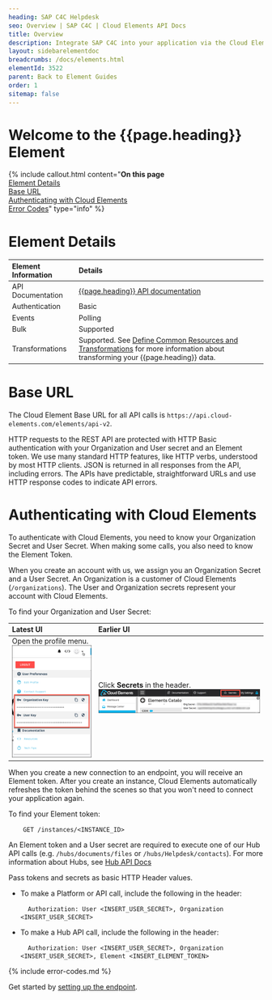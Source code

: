 ```yaml
---
heading: SAP C4C Helpdesk
seo: Overview | SAP C4C | Cloud Elements API Docs
title: Overview
description: Integrate SAP C4C into your application via the Cloud Elements APIs.
layout: sidebarelementdoc
breadcrumbs: /docs/elements.html
elementId: 3522
parent: Back to Element Guides
order: 1
sitemap: false
---
```


# Welcome to the {{page.heading}} Element

{% include callout.html content="<strong>On this page</strong></br><a href=#element-details>Element Details</a></br><a href=#base-url>Base URL</a></br><a href=#authenticating-with-cloud-elements>Authenticating with Cloud Elements</a></br><a href=#error-codes>Error Codes</a>" type="info" %}

# Element Details

| Element Information | Details     |
| :------------- | :------------- |
| API Documentation | [{{page.heading}} API  documentation](http://help-legacy.sap.com/saphelp_sapcloudforcustomer/en/PUBLISHING/IntegrationServices.html) |
| Authentication | Basic  |
| Events | Polling |
| Bulk | Supported |
| Transformations | Supported. See [Define Common Resources and Transformations](../../guides/common-resources/index.html) for more information about transforming your {{page.heading}} data.  |

# Base URL

The Cloud Element Base URL for all API calls is `https://api.cloud-elements.com/elements/api-v2`.

HTTP requests to the REST API are protected with HTTP Basic authentication with your Organization and User secret and an Element token. We use many standard HTTP features, like HTTP verbs, understood by most HTTP clients. JSON is returned in all responses from the API, including errors. The APIs have predictable, straightforward URLs and use HTTP response codes to indicate API errors.

# Authenticating with Cloud Elements

To authenticate with Cloud Elements, you need to know your Organization Secret and User Secret. When making some calls, you also need to know the Element Token.

When you create an account with us, we assign you an Organization Secret and a User Secret. An Organization is a customer of Cloud Elements (`/organizations`). The User and Organization secrets represent your account with Cloud Elements.

To find your Organization and User Secret:

| Latest UI | Earlier UI  |
| :------------- | :------------- |
| Open the profile menu.</br> ![Search](../img/Org-User-Secret-C2.png)  | Click __Secrets__ in the header.</br> ![Search](../img/Org-User-Secret.png)  |

When you create a new connection to an endpoint, you will receive an Element token. After you create an instance, Cloud Elements automatically refreshes the token behind the scenes so that you won't need to connect your application again.

To find your Element token:

        GET /instances/<INSTANCE_ID>

An Element token and a User secret are required to execute one of our Hub API calls (e.g. `/hubs/documents/files` or `/hubs/Helpdesk/contacts`). For more information about Hubs, see [Hub API Docs](../../hubs/hub-docs)

Pass tokens and secrets as basic HTTP Header values.

* To make a Platform or API call, include the following in the header:

        Authorization: User <INSERT_USER_SECRET>, Organization <INSERT_USER_SECRET>

* To make a Hub API call, include the following in the header:

        Authorization: User <INSERT_USER_SECRET>, Organization <INSERT_USER_SECRET>, Element <INSERT_ELEMENT_TOKEN>

{% include error-codes.md %}


Get started by [setting up the endpoint](endpoint-setup.html).
